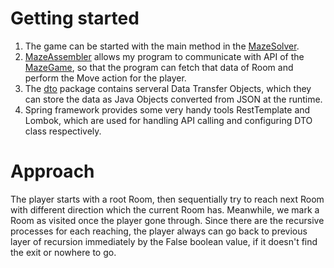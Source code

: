 # Getting started
1. The game can be started with the main method in the [MazeSolver](./src/main/java/com/example/mazegame1/MazeSolver.java).
2. [MazeAssembler](src/main/java/com/example/mazegame1/controller/MazeAssembler.java) allows my program to communicate with API of the [MazeGame](https://mazegame.plingot.com/swagger/index.html), so that the program can fetch that data of Room and perform the Move action for the player.
3. The [dto](src/main/java/com/example/mazegame1/dto) package contains serveral Data Transfer Objects, which they can store the data as Java Objects converted from JSON at the runtime.
4. Spring framework provides some very handy tools RestTemplate and Lombok, which are used for handling API calling and configuring DTO class respectively.

# Approach
The player starts with a root Room, then sequentially try to reach next Room with different direction which the current Room has. Meanwhile, we mark a Room as visited once the player gone through. Since there are the recursive processes for each reaching, the player always can go back to previous layer of recursion immediately by the False boolean value, if it doesn't find the exit or nowhere to go.
